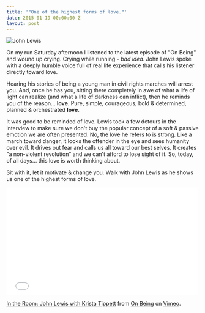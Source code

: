 ```yaml
---
title: '"One of the highest forms of love."'
date: 2015-01-19 00:00:00 Z
layout: post
---
```


![John Lewis](http://aattp.org/wp-content/uploads/2013/08/gty_john_lewis_dm_120314_wmain.jpg)

On my run Saturday afternoon I listened to the latest episode of "On Being" and wound up crying. Crying while running - _bad idea_. John Lewis spoke with a deeply humble voice full of real life experience that calls his listener directly toward love. 

Hearing his stories of being a young man in civil rights marches will arrest you. And, once he has you, sitting there completely in awe of what a life of light can realize (and what a life of darkness can inflict), then he reminds you of the reason... **love**. Pure, simple, courageous, bold & determined, planned & orchestrated **love**.

It was good to be reminded of love. Lewis took a few detours in the interview to make sure we don't buy the popular concept of a soft & passive emotion we are often presented. No, the love he refers to is strong. Like a march toward danger, it looks the offender in the eye and sees humanity over evil. It drives out fear and calls us all toward our best selves. It creates "a non-violent revolution" and we can't afford to lose sight of it. So, today, of all days... this love is worth thinking about. 

Sit with it, let it motivate & change you. Walk with John Lewis as he shows us one of the highest forms of love.


<iframe src="//player.vimeo.com/video/62834898" width="500" height="281" frameborder="0" webkitallowfullscreen mozallowfullscreen allowfullscreen></iframe> <p><a href="http://vimeo.com/62834898">In the Room: John Lewis with Krista Tippett</a> from <a href="http://vimeo.com/onbeing">On Being</a> on <a href="https://vimeo.com">Vimeo</a>.</p>